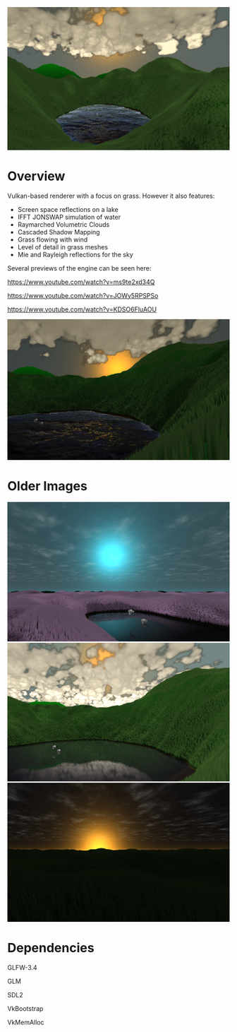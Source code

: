 
![example3](https://raw.githubusercontent.com/arColm/grass_renderer/refs/heads/master/assets/images/5.png)

# Overview
Vulkan-based renderer with a focus on grass. However it also features:
 - Screen space reflections on a lake
 - IFFT JONSWAP simulation of water
 - Raymarched Volumetric Clouds
 - Cascaded Shadow Mapping
 - Grass flowing with wind
 - Level of detail in grass meshes
 - Mie and Rayleigh reflections for the sky

Several previews of the engine can be seen here:

https://www.youtube.com/watch?v=ms9te2xd34Q

https://www.youtube.com/watch?v=JOWy5RPSPSo

https://www.youtube.com/watch?v=KDSO6FluAOU

![example3](https://raw.githubusercontent.com/arColm/grass_renderer/refs/heads/master/assets/images/4.png)
# Older Images
![example1](https://raw.githubusercontent.com/arColm/grass_renderer/refs/heads/master/assets/images/1.png)
![example2](https://raw.githubusercontent.com/arColm/grass_renderer/refs/heads/master/assets/images/2.png)
![example3](https://raw.githubusercontent.com/arColm/grass_renderer/refs/heads/master/assets/images/3.png)


# Dependencies
GLFW-3.4

GLM

SDL2

VkBootstrap

VkMemAlloc
